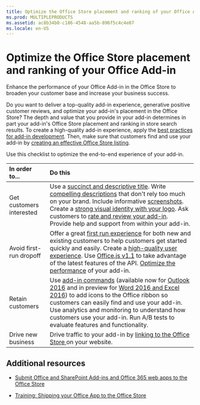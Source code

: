 ```yaml
---
title: Optimize the Office Store placement and ranking of your Office Add-in
ms.prod: MULTIPLEPRODUCTS
ms.assetid: ac8b34b0-c186-4548-aa5b-896f5c4c4e07
ms.locale: en-US
---
```



# Optimize the Office Store placement and ranking of your Office Add-in
Enhance the performance of your Office Add-in in the Office Store to broaden your customer base and increase your business success.
 

Do you want to deliver a top-quality add-in experience, generative positive customer reviews, and optimize your add-in's placement in the Office Store? The depth and value that you provide in your add-in determines in part your add-in's Office Store placement and ranking in store search results. To create a high-quality add-in experience, apply the  [best practices for add-in development](http://msdn.microsoft.com/library/013e1486-4482-42c1-bcda-edf8de06e771%28Office.15%29.aspx). Then, make sure that customers find and use your add-in by  [creating an effective Office Store listing](create-effective-office-store-apps-and-add-ins.md). 
 

Use this checklist to optimize the end-to-end experience of your add-in.
 


|**In order to...**|**Do this**|
|:-----|:-----|
|Get customers interested| Use a [succinct and descriptive title](create-effective-office-store-apps-and-add-ins.md#bk_name).  Write [compelling descriptions](create-effective-office-store-apps-and-add-ins.md#bk_describe) that don't rely too much on your brand. Include informative [screenshots](create-effective-office-store-apps-and-add-ins.md#bk_screenshots).  Create a [strong visual identity with your logo](create-effective-office-store-apps-and-add-ins.md#bk_images).  Ask customers to [rate and review your add-in](create-effective-office-store-apps-and-add-ins.md#bk_ratings).  Provide help and support from within your add-in.|
|Avoid first-run dropoff| Offer a great [first run experience](http://msdn.microsoft.com/library/013e1486-4482-42c1-bcda-edf8de06e771%28Office.15%29.aspx#bk_firstrun) for both new and existing customers to help customers get started quickly and easily. Create a [high-quality user experience](http://msdn.microsoft.com/library/013e1486-4482-42c1-bcda-edf8de06e771%28Office.15%29.aspx#bk_ux).  Use [Office.js v1.1](http://msdn.microsoft.com/library/641dc473-0931-4e00-8164-e7808ceed64d%28Office.15%29.aspx) to take advantage of the latest features of the API. [Optimize the performance](http://msdn.microsoft.com/library/013e1486-4482-42c1-bcda-edf8de06e771%28Office.15%29.aspx#bk_performance) of your add-in.|
|Retain customers| Use [add-in commands](http://msdn.microsoft.com/library/013e1486-4482-42c1-bcda-edf8de06e771%28Office.15%29.aspx#bk_commands) (available now for [Outlook 2016](http://msdn.microsoft.com/library/a806cdfa-4230-4bcb-bb3f-7e3d1c2f26c2%28Office.15%29.aspx) and in preview for [Word 2016 and Excel 2016](http://msdn.microsoft.com/library/5c898275-e47f-4e97-97df-098b769620d6%28Office.15%29.aspx)) to add icons to the Office ribbon so customers can easily find and use your add-in.  Use analytics and monitoring to understand how customers use your add-in. Run A/B tests to evaluate features and functionality.|
|Drive new business|Drive traffic to your add-in by  [linking to the Office Store ](promote-your-office-or-sharepoint-add-in-or-office-365-web-app.md) on your website.| 
 
## Additional resources
<a name="bk_addresources"> </a>


-  [Submit Office and SharePoint Add-ins and Office 365 web apps to the Office Store](submit-office-and-sharepoint-add-ins-and-office-365-web-apps-to-the-office-store.md)
    
 
-  [Training: Shipping your Office App to the Office Store](http://dev.office.com/training)
    
 

